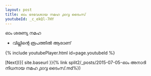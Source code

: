 ```yaml
---
layout: post
title: ഓം ദേവേശായ നമഹ ൧൦൮ ടൈംസ്
youtubeId: _c_ekQl-7HY
---
```

 
 
 ഓം ശരണ്യ നമഹ 
 
 -  വില്ലിന്റെ രൂപത്തിൽ ആരാണ് 
 
  
 
  
 
 
 
 
 
 


{% include youtubePlayer.html id=page.youtubeId %}
 
[Next]({{ site.baseurl }}{% link  split2/_posts/2015-07-05-ഓം അനാദി നിധനായ നമഹ  ൧൦൮ ടൈംസ്.md%})
 
